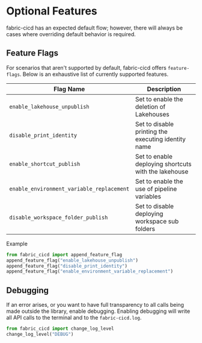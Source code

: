 # Optional Features

fabric-cicd has an expected default flow; however, there will always be cases where overriding default behavior is required.

## Feature Flags

For scenarios that aren't supported by default, fabric-cicd offers `feature-flags`. Below is an exhaustive list of currently supported features.

| Flag Name                                 | Description                                          |
| ----------------------------------------- | ---------------------------------------------------- |
| `enable_lakehouse_unpublish`              | Set to enable the deletion of Lakehouses             |
| `disable_print_identity`                  | Set to disable printing the executing identity name  |
| `enable_shortcut_publish`                 | Set to enable deploying shortcuts with the lakehouse |
| `enable_environment_variable_replacement` | Set to enable the use of pipeline variables          |
| `disable_workspace_folder_publish`        | Set to disable deploying workspace sub folders       |

<span class="md-h3-nonanchor">Example</span>

```python
from fabric_cicd import append_feature_flag
append_feature_flag("enable_lakehouse_unpublish")
append_feature_flag("disable_print_identity")
append_feature_flag("enable_environment_variable_replacement")
```

## Debugging

If an error arises, or you want to have full transparency to all calls being made outside the library, enable debugging. Enabling debugging will write all API calls to the terminal and to the `fabric-cicd.log`.

```python
from fabric_cicd import change_log_level
change_log_level("DEBUG")
```
